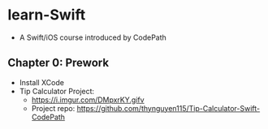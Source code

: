 # learn-Swift
- A Swift/iOS course introduced by CodePath

## Chapter 0: Prework
- Install XCode
- Tip Calculator Project: 
  - https://i.imgur.com/DMpxrKY.gifv
  -  Project repo: https://github.com/thynguyen115/Tip-Calculator-Swift-CodePath
